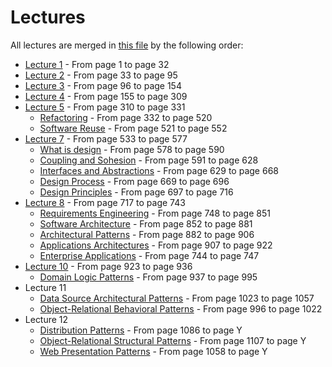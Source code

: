 # Lectures

All lectures are merged in [this file](all_merged.pdf) by the following order:
- [Lecture 1](./Lecture%2001%20-%20blue.pdf) - From page 1 to page 32
- [Lecture 2](./Lecture%2002%20-%20blue.pdf) - From page 33 to page 95
- [Lecture 3](./Lecture%2003%20-%20blue.pdf) - From page 96 to page 154
- [Lecture 4](./Lecture%2004%20-%20blue.pdf) - From page 155 to page 309
- [Lecture 5](./Lecture%2005%20-%20blue.pdf) - From page 310 to page 331
  - [Refactoring](./Lecture%2005%20-%20ES-05-Refactoring.pdf) - From page 332 to page 520
  - [Software Reuse](./Lecture%2005%20-%20ES-05-Software%20Reuse.pdf) - From page 521 to page 552
- [Lecture 7](./Lecture%2007%20-%20blue.pdf) - From page 533 to page 577
  - [What is design](./Lecture%2007%20-%20ES-07-1-What%20is%20design.pdf) - From page 578 to page 590
  - [Coupling and Sohesion](./Lecture%2007%20-%20ES-07-2-Coupling%20and%20Cohesion.pdf) - From page 591 to page 628
  - [Interfaces and Abstractions](./Lecture%2007%20-%20ES-07-3-Interfaces%20and%20Abstractions.pdf) - From page 629 to page 668
  - [Design Process](./Lecture%2007%20-%20ES-07-4-Design%20Process.pdf) - From page 669 to page 696
  - [Design Principles](./Lecture%2007%20-%20ES-07-5-Design%20Principles.pdf) - From page 697 to page 716
- [Lecture 8](./Lecture%2008%20-%20blue.pdf) - From page 717 to page 743
  - [Requirements Engineering](./Lecture%2008%20-%20ES-08-1-Requirements%20Engineering.pdf) - From page 748 to page 851
  - [Software Architecture](./Lecture%2008%20-%20ES-08-2-Software%20Architecture.pdf) - From page 852 to page 881
  - [Architectural Patterns](./Lecture%2008%20-%20ES-08-3-Architectural%20Patterns.pdf) - From page 882 to page 906
  - [Applications Architectures](./Lecture%2008%20-%20ES-08-4-Application%20Architectures.pdf) - From page 907 to page 922
  - [Enterprise Applications](./Lecture%2008%20-%20ES-08-Enterprise%20Applications%20Layers.pdf) - From page 744 to page 747
- [Lecture 10](./Lecture%2010%20-%20blue.pdf) - From page 923 to page 936
  - [Domain Logic Patterns](./Lecture%2010%20-%20ES-10-Domain%20Logic%20Patterns.pdf) - From page 937 to page 995
- Lecture 11
  - [Data Source Architectural Patterns](./Lecture%2011%20-%20ES-11-Data%20Source%20Patterns.pdf) - From page 1023 to page 1057
  - [Object-Relational Behavioral Patterns](./Lecture%2011-%20ES-11-Behavorial%20Patterns.pdf) - From page 996 to page 1022
- Lecture 12
  - [Distribution Patterns](./Lecture%2012%20-%20ES-12-Distribution%20Patterns.pdf) - From page 1086 to page Y
  - [Object-Relational Structural Patterns](./Lecture%2012%20-%20ES-12-Structural%20Patterns.pdf) - From page 1107 to page Y
  - [Web Presentation Patterns](./Lecture%2012%20-%20ES-12-Web%20Presentation%20Patterns.pdf) - From page 1058 to page Y
